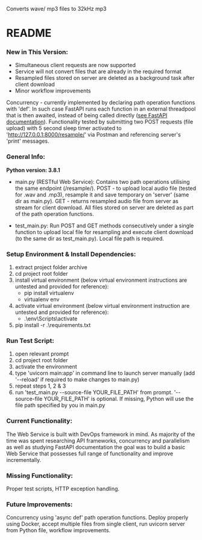 Converts wave/ mp3 files to 32kHz mp3

# README #

### New in This Version:

- Simultaneous client requests are now supported
- Service will not convert files that are already in the required format
- Resampled files stored on server are deleted as a background task after client download
- Minor workflow improvements

Concurrency - currently implemented by declaring path operation functions with 'def'. In such case FastAPI runs each function in an external threadpool that is then awaited, instead of being called directly ([see FastAPI documentation](https://fastapi.tiangolo.com/async/#very-technical-details)). Functionality tested by submitting two POST requests (file upload) with 5 second sleep timer activated to 'http://127.0.0.1:8000/resample/' via Postman and referencing server's 'print' messages.

### General Info:

**Python version: 3.8.1**

 - main.py (RESTful Web Service): Contains two path operations utilising the same endpoint (/resample/). POST - to upload local audio file (tested for .wav and .mp3), resample it and save temporary on 'server' (same dir as main.py). GET - returns resampled audio file from server as stream for client download. All files stored on server are deleted as part of the path operation functions.

 - test_main.py: Run POST and GET methods consecutively under a single function to upload local file for resampling and execute client download (to the same dir as test_main.py). Local file path is required.


### Setup Environment & Install Dependencies:

1. extract project folder archive
2. cd project root folder
2. install virtual environment (below virtual environment instructions are untested and provided for reference):
	- pip install virtualenv
	- virtualenv env
3. activate virtual environment (below virtual environment instruction are untested and provided for reference):
	- .\env\Scripts\activate
4. pip install -r .\requirements.txt


### Run Test Script:
1. open relevant prompt
2. cd project root folder
3. activate the environment
4. type 'uvicorn main:app' in command line to launch server manually (add '--reload' if required to make changes to main.py)
5. repeat steps 1, 2 & 3
6. run 'test_main.py --source-file YOUR_FILE_PATH' from prompt. '--source-file YOUR_FILE_PATH' is optional. If missing, Python will use the file path specified by you in main.py

### Current Functionality:

The Web Service is built with DevOps framework in mind. As majority of the time was spent researching API frameworks, concurrency and parallelism as well as studying FastAPI documentation the goal was to build a basic Web Service that possesses full range of functionality and improve incrementally.

### Missing Functionality:

Proper test scripts, HTTP exception handling.

### Future Improvements:

Concurrency using 'async def' path operation functions. Deploy properly using Docker, accept multiple files from single client, run uvicorn server from Python file, workflow improvements.
